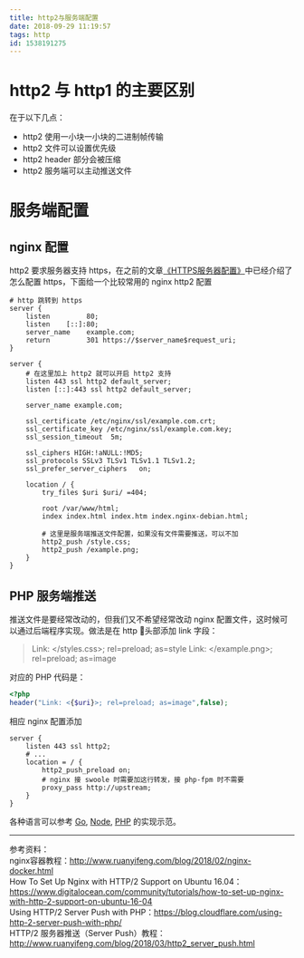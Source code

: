 ```yaml
---
title: http2与服务端配置
date: 2018-09-29 11:19:57
tags: http
id: 1538191275
---
```

# http2 与 http1 的主要区别
在于以下几点：
- http2 使用一小块一小块的二进制帧传输
- http2 文件可以设置优先级
- http2 header 部分会被压缩
- http2 服务端可以主动推送文件

# 服务端配置
## nginx 配置
http2 要求服务器支持 https，在之前的文章[《HTTPS服务器配置》](/posts/1528164470)中已经介绍了怎么配置 https，下面给一个比较常用的 nginx http2 配置
```nginx
# http 跳转到 https
server {
    listen         80;
    listen    [::]:80;
    server_name    example.com;
    return         301 https://$server_name$request_uri;
}

server {
    # 在这里加上 http2 就可以开启 http2 支持
    listen 443 ssl http2 default_server;
    listen [::]:443 ssl http2 default_server;

    server_name example.com;

    ssl_certificate /etc/nginx/ssl/example.com.crt;
    ssl_certificate_key /etc/nginx/ssl/example.com.key;
    ssl_session_timeout  5m;

    ssl_ciphers HIGH:!aNULL:!MD5;
    ssl_protocols SSLv3 TLSv1 TLSv1.1 TLSv1.2;
    ssl_prefer_server_ciphers   on;

    location / {
        try_files $uri $uri/ =404;

        root /var/www/html;
        index index.html index.htm index.nginx-debian.html;

        # 这里是服务端推送文件配置，如果没有文件需要推送，可以不加
        http2_push /style.css;
        http2_push /example.png;
    }
}
```

## PHP 服务端推送
推送文件是要经常改动的，但我们又不希望经常改动 nginx 配置文件，这时候可以通过后端程序实现。做法是在 http 头部添加 link 字段：
> Link: </styles.css>; rel=preload; as=style
> Link: </example.png>; rel=preload; as=image

对应的 PHP 代码是：
```php
<?php
header("Link: <{$uri}>; rel=preload; as=image",false);
```

相应 nginx 配置添加
```nginx
server {
    listen 443 ssl http2;
    # ...
    location = / {
        http2_push_preload on;
        # nginx 接 swoole 时需要加这行转发，接 php-fpm 时不需要
        proxy_pass http://upstream;
    }
}
```



各种语言可以参考 [Go](https://ops.tips/blog/nginx-http2-server-push/), [Node](https://blog.risingstack.com/node-js-http-2-push/), [PHP](https://blog.cloudflare.com/using-http-2-server-push-with-php/) 的实现示范。

----------------------
参考资料：  
nginx容器教程：http://www.ruanyifeng.com/blog/2018/02/nginx-docker.html  
How To Set Up Nginx with HTTP/2 Support on Ubuntu 16.04：https://www.digitalocean.com/community/tutorials/how-to-set-up-nginx-with-http-2-support-on-ubuntu-16-04  
Using HTTP/2 Server Push with PHP：https://blog.cloudflare.com/using-http-2-server-push-with-php/  
HTTP/2 服务器推送（Server Push）教程：http://www.ruanyifeng.com/blog/2018/03/http2_server_push.html